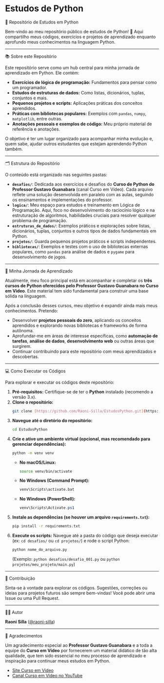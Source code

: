 # Estudos de Python

🐍 Repositório de Estudos em Python

Bem-vindo ao meu repositório público de estudos de Python! 🚀 Aqui compartilho meus códigos, exercícios e projetos de aprendizado enquanto aprofundo meus conhecimentos na linguagem Python.

---

📚 Sobre este Repositório

Este repositório serve como um hub central para minha jornada de aprendizado em Python. Ele contém:

* **Exercícios de lógica de programação:** Fundamentos para pensar como um programador.
* **Estudos de estruturas de dados:** Como listas, dicionários, tuplas, conjuntos e mais.
* **Pequenos projetos e scripts:** Aplicações práticas dos conceitos aprendidos.
* **Práticas com bibliotecas populares:** Exemplos com `pandas`, `numpy`, `matplotlib`, entre outras.
* **Anotações pessoais e exemplos de código:** Meu próprio material de referência e anotações.

O objetivo é ter um lugar organizado para acompanhar minha evolução e, quem sabe, ajudar outros estudantes que estejam aprendendo Python também.

---

🗂 Estrutura do Repositório

O conteúdo está organizado nas seguintes pastas:

* **`desafios/`**: Dedicada aos exercícios e desafios do **Curso de Python do Professor Gustavo Guanabara** (canal Curso em Vídeo). Cada arquivo reflete uma solução desenvolvida em paralelo com as aulas, seguindo os ensinamentos e implementações do professor.
* **`logica/`**: Meu espaço para estudos e treinamento em Lógica de Programação. Aqui, foco no desenvolvimento do raciocínio lógico e na estruturação de algoritmos, habilidades cruciais para resolver qualquer problema de programação.
* **`estruturas_de_dados/`**: Exemplos práticos e explorações sobre listas, dicionários, tuplas, conjuntos e outros tipos de dados fundamentais em Python.
* **`projetos/`**: Guarda pequenos projetos práticos e scripts independentes.
* **`bibliotecas/`**: Exemplos e testes com o uso de bibliotecas externas populares, como `pandas` para análise de dados e `pygame` para desenvolvimento de jogos.

---

🎯 Minha Jornada de Aprendizado

Atualmente, meu foco principal está em acompanhar e completar os **três cursos de Python oferecidos pelo Professor Gustavo Guanabara no Curso em Vídeo**. Este material tem sido fundamental para construir uma base sólida na linguagem.

Após a conclusão desses cursos, meu objetivo é expandir ainda mais meus conhecimentos. Pretendo:

* Desenvolver **projetos pessoais do zero**, aplicando os conceitos aprendidos e explorando novas bibliotecas e frameworks de forma autônoma.
* Aprofundar-me em áreas de interesse específicas, como **automação de tarefas**, **análise de dados**, **desenvolvimento web** ou outras áreas que surgirem.
* Continuar contribuindo para este repositório com meus aprendizados e descobertas.

---

💻 Como Executar os Códigos

Para explorar e executar os códigos deste repositório:

1.  **Pré-requisitos:** Certifique-se de ter o **Python** instalado (recomendo a versão 3.x).
2.  **Clone o repositório:**
    ```bash
    git clone [https://github.com/Raoni-Silla/EstudosPython.git](https://github.com/Raoni-Silla/EstudosPython.git)
    ```
3.  **Navegue até o diretório do repositório:**
    ```bash
    cd EstudosPython
    ```
4.  **Crie e ative um ambiente virtual (opcional, mas recomendado para gerenciar dependências):**
    ```bash
    python -m venv venv
    ```
    * **No macOS/Linux:**
        ```bash
        source venv/bin/activate
        ```
    * **No Windows (Command Prompt):**
        ```bash
        venv\Scripts\activate.bat
        ```
    * **No Windows (PowerShell):**
        ```powershell
        venv\Scripts\Activate.ps1
        ```
5.  **Instale as dependências (se houver um arquivo `requirements.txt`):**
    ```bash
    pip install -r requirements.txt
    ```
6.  **Execute os scripts:**
    Navegue até a pasta do código que deseja executar (ex: `cd desafios/` ou `cd projetos/`) e rode o script Python:
    ```bash
    python nome_do_arquivo.py
    ```
    (Exemplo: `python desafios/desafio_001.py` ou `python projetos/meu_projeto/main.py`)

---

🤝 Contribuição

Sinta-se à vontade para explorar os códigos. Sugestões, correções ou ideias para projetos futuros são sempre bem-vindas! Você pode abrir uma Issue ou uma Pull Request.

---

👨‍💻 Autor

**Raoni Silla** ([@raoni-silla](https://github.com/raoni-silla))

---

🙏 Agradecimentos

Um agradecimento especial ao **Professor Gustavo Guanabara** e a toda a equipe do **Curso em Vídeo** por fornecerem um material didático de tão alta qualidade, que tem sido essencial no meu processo de aprendizado e inspiração para continuar meus estudos em Python.

* [Site Curso em Vídeo](https://www.cursoemvideo.com/)
* [Canal Curso em Vídeo no YouTube](https://www.youtube.com/user/cursoemvideo)
